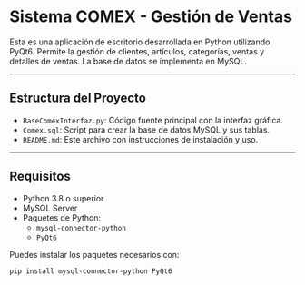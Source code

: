 # Sistema COMEX - Gestión de Ventas

Esta es una aplicación de escritorio desarrollada en Python utilizando PyQt6. Permite la gestión de clientes, artículos, categorías, ventas y detalles de ventas. La base de datos se implementa en MySQL.

---

## Estructura del Proyecto

- `BaseComexInterfaz.py`: Código fuente principal con la interfaz gráfica.
- `Comex.sql`: Script para crear la base de datos MySQL y sus tablas.
- `README.md`: Este archivo con instrucciones de instalación y uso.

---

## Requisitos

- Python 3.8 o superior
- MySQL Server
- Paquetes de Python:
  - `mysql-connector-python`
  - `PyQt6`

Puedes instalar los paquetes necesarios con:

```bash
pip install mysql-connector-python PyQt6
